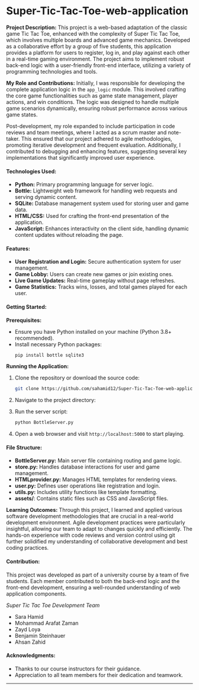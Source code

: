 # Super-Tic-Tac-Toe-web-application


**Project Description:**
This project is a web-based adaptation of the classic game Tic Tac Toe, enhanced with the complexity of Super Tic Tac Toe, which involves multiple boards and advanced game mechanics. Developed as a collaborative effort by a group of five students, this application provides a platform for users to register, log in, and play against each other in a real-time gaming environment. The project aims to implement robust back-end logic with a user-friendly front-end interface, utilizing a variety of programming technologies and tools.

**My Role and Contributions:**
Initially, I was responsible for developing the complete application logic in the `app_logic` module. This involved crafting the core game functionalities such as game state management, player actions, and win conditions. The logic was designed to handle multiple game scenarios dynamically, ensuring robust performance across various game states.

Post-development, my role expanded to include participation in code reviews and team meetings, where I acted as a scrum master and note-taker. This ensured that our project adhered to agile methodologies, promoting iterative development and frequent evaluation. Additionally, I contributed to debugging and enhancing features, suggesting several key implementations that significantly improved user experience.

#### Technologies Used:
- **Python:** Primary programming language for server logic.
- **Bottle:** Lightweight web framework for handling web requests and serving dynamic content.
- **SQLite:** Database management system used for storing user and game data.
- **HTML/CSS:** Used for crafting the front-end presentation of the application.
- **JavaScript:** Enhances interactivity on the client side, handling dynamic content updates without reloading the page.

#### Features:
- **User Registration and Login:** Secure authentication system for user management.
- **Game Lobby:** Users can create new games or join existing ones.
- **Live Game Updates:** Real-time gameplay without page refreshes.
- **Game Statistics:** Tracks wins, losses, and total games played for each user.

#### Getting Started:

**Prerequisites:**
- Ensure you have Python installed on your machine (Python 3.8+ recommended).
- Install necessary Python packages:
  ```bash
  pip install bottle sqlite3
  ```

**Running the Application:**
1. Clone the repository or download the source code:
   ```bash
   git clone https://github.com/sahamid12/Super-Tic-Tac-Toe-web-application
   ```
2. Navigate to the project directory:
   
   
3. Run the server script:
   ```bash
   python BottleServer.py
   ```
4. Open a web browser and visit `http://localhost:5000` to start playing.

#### File Structure:
- **BottleServer.py:** Main server file containing routing and game logic.
- **store.py:** Handles database interactions for user and game management.
- **HTMLprovider.py:** Manages HTML templates for rendering views.
- **user.py:** Defines user operations like registration and login.
- **utils.py:** Includes utility functions like template formatting.
- **assets/**: Contains static files such as CSS and JavaScript files.


**Learning Outcomes:**
Through this project, I learned and applied various software development methodologies that are crucial in a real-world development environment. Agile development practices were particularly insightful, allowing our team to adapt to changes quickly and efficiently. The hands-on experience with code reviews and version control using git further solidified my understanding of collaborative development and best coding practices.

#### Contribution:
This project was developed as part of a university course by a team of five students. Each member contributed to both the back-end logic and the front-end development, ensuring a well-rounded understanding of web application components.

*Super Tic Tac Toe Development Team*

- Sara Hamid
- Mohammad Arafat Zaman
- Zayd Loya
- Benjamin Steinhauer
- Ahsan Zahid


#### Acknowledgments:
- Thanks to our course instructors for their guidance.
- Appreciation to all team members for their dedication and teamwork.

---

